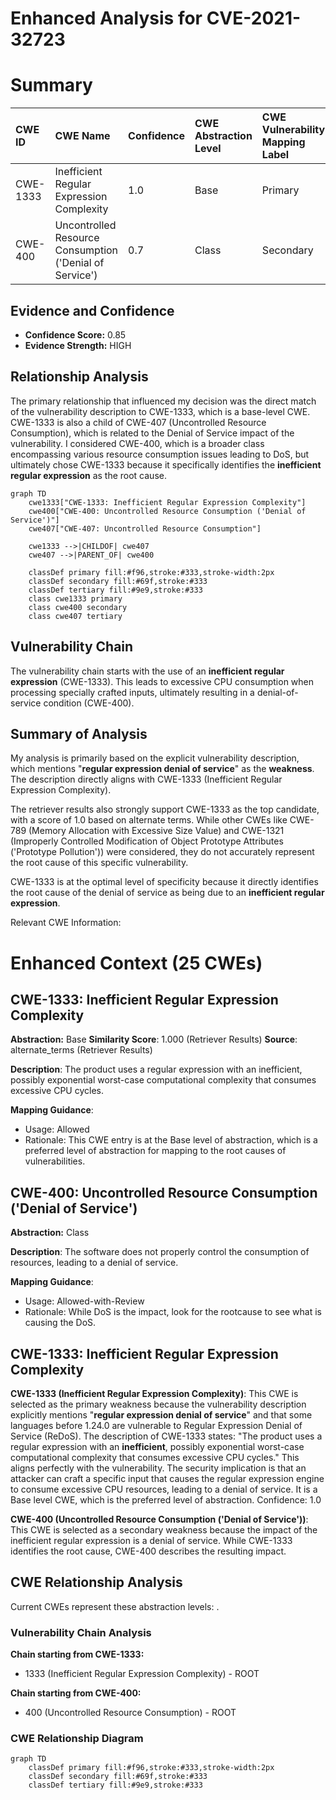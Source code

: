 # Enhanced Analysis for CVE-2021-32723

# Summary
| CWE ID  | CWE Name                                                                                               | Confidence | CWE Abstraction Level | CWE Vulnerability Mapping Label | CWE-Vulnerability Mapping Notes |
| :-------- | :------------------------------------------------------------------------------------------------------- | :--------- | :---------------------- | :------------------------------ | :------------------------------ |
| CWE-1333  | Inefficient Regular Expression Complexity                                                              | 1.0        | Base                    | Primary                         | Allowed                         |
| CWE-400 | Uncontrolled Resource Consumption ('Denial of Service') | 0.7 | Class | Secondary  | Allowed-with-Review |

## Evidence and Confidence

*   **Confidence Score:** 0.85
*   **Evidence Strength:** HIGH

## Relationship Analysis
The primary relationship that influenced my decision was the direct match of the vulnerability description to CWE-1333, which is a base-level CWE. CWE-1333 is also a child of CWE-407 (Uncontrolled Resource Consumption), which is related to the Denial of Service impact of the vulnerability. I considered CWE-400, which is a broader class encompassing various resource consumption issues leading to DoS, but ultimately chose CWE-1333 because it specifically identifies the **inefficient regular expression** as the root cause.

```mermaid
graph TD
    cwe1333["CWE-1333: Inefficient Regular Expression Complexity"]
    cwe400["CWE-400: Uncontrolled Resource Consumption ('Denial of Service')"]
    cwe407["CWE-407: Uncontrolled Resource Consumption"]
    
    cwe1333 -->|CHILDOF| cwe407
    cwe407 -->|PARENT_OF| cwe400
    
    classDef primary fill:#f96,stroke:#333,stroke-width:2px
    classDef secondary fill:#69f,stroke:#333
    classDef tertiary fill:#9e9,stroke:#333
    class cwe1333 primary
    class cwe400 secondary
    class cwe407 tertiary
```

## Vulnerability Chain
The vulnerability chain starts with the use of an **inefficient regular expression** (CWE-1333). This leads to excessive CPU consumption when processing specially crafted inputs, ultimately resulting in a denial-of-service condition (CWE-400).

## Summary of Analysis
My analysis is primarily based on the explicit vulnerability description, which mentions "**regular expression denial of service**" as the **weakness**. The description directly aligns with CWE-1333 (Inefficient Regular Expression Complexity).

The retriever results also strongly support CWE-1333 as the top candidate, with a score of 1.0 based on alternate terms. While other CWEs like CWE-789 (Memory Allocation with Excessive Size Value) and CWE-1321 (Improperly Controlled Modification of Object Prototype Attributes ('Prototype Pollution')) were considered, they do not accurately represent the root cause of this specific vulnerability.

CWE-1333 is at the optimal level of specificity because it directly identifies the root cause of the denial of service as being due to an **inefficient regular expression**.

Relevant CWE Information:

# Enhanced Context (25 CWEs)

## CWE-1333: Inefficient Regular Expression Complexity
**Abstraction:** Base
**Similarity Score**: 1.000 (Retriever Results)
**Source**: alternate_terms (Retriever Results)

**Description**:
The product uses a regular expression with an inefficient, possibly exponential worst-case computational complexity that consumes excessive CPU cycles.

**Mapping Guidance**:
- Usage: Allowed
- Rationale: This CWE entry is at the Base level of abstraction, which is a preferred level of abstraction for mapping to the root causes of vulnerabilities.

## CWE-400: Uncontrolled Resource Consumption ('Denial of Service')
**Abstraction:** Class

**Description**: The software does not properly control the consumption of resources, leading to a denial of service.

**Mapping Guidance**:
- Usage: Allowed-with-Review
- Rationale: While DoS is the impact, look for the rootcause to see what is causing the DoS.

## CWE-1333: Inefficient Regular Expression Complexity

**CWE-1333 (Inefficient Regular Expression Complexity)**: This CWE is selected as the primary weakness because the vulnerability description explicitly mentions "**regular expression denial of service**" and that some languages before 1.24.0 are vulnerable to Regular Expression Denial of Service (ReDoS). The description of CWE-1333 states: "The product uses a regular expression with an **inefficient**, possibly exponential worst-case computational complexity that consumes excessive CPU cycles." This aligns perfectly with the vulnerability. The security implication is that an attacker can craft a specific input that causes the regular expression engine to consume excessive CPU resources, leading to a denial of service. It is a Base level CWE, which is the preferred level of abstraction. Confidence: 1.0

**CWE-400 (Uncontrolled Resource Consumption ('Denial of Service'))**: This CWE is selected as a secondary weakness because the impact of the inefficient regular expression is a denial of service. While CWE-1333 identifies the root cause, CWE-400 describes the resulting impact.


## CWE Relationship Analysis

Current CWEs represent these abstraction levels: .


### Vulnerability Chain Analysis

**Chain starting from CWE-1333:**
- 1333 (Inefficient Regular Expression Complexity) - ROOT


**Chain starting from CWE-400:**
- 400 (Uncontrolled Resource Consumption) - ROOT



### CWE Relationship Diagram

```mermaid
graph TD
    classDef primary fill:#f96,stroke:#333,stroke-width:2px
    classDef secondary fill:#69f,stroke:#333
    classDef tertiary fill:#9e9,stroke:#333
```